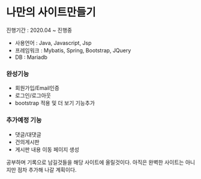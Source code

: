 # 나만의 사이트만들기
진행기간 : 2020.04 ~ 진행중

- 사용언어 : Java, Javascript, Jsp
- 프레임워크 : Mybatis, Spring, Bootstrap, JQuery
- DB : Mariadb

### 완성기능
- 회원가입/Email인증
- 로그인/로그아웃
- bootstrap 적용 및 더 보기 기능추가

### 추가예정 기능
- 댓글/대댓글
- 건의게시판
- 게시판 내용 이동 페이지 생성

공부하며 기록으로 남길것들을 해당 사이트에 올릴것이다. 아직은 완벽한 사이트는 아니지만 점차 추가해 나갈 계획이다.
